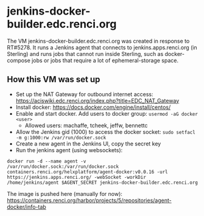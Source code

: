 # jenkins-docker-builder.edc.renci.org

The VM jenkins-docker-builder.edc.renci.org was created in response to RT#5278. It runs a Jenkins agent that connects to jenkins.apps.renci.org (in Sterling) and runs jobs that cannot run inside Sterling, such as docker-compose jobs or jobs that require a lot of ephemeral-storage space.

## How this VM was set up

* Set up the NAT Gateway for outbound internet access: https://aciswiki.edc.renci.org/index.php?title=EDC_NAT_Gateway
* Install docker: https://docs.docker.com/engine/install/centos/
* Enable and start docker. Add users to docker group: `usermod -aG docker <user>`
  - Allowed users: machaffe, tcheek, jeffw, bennettc
* Allow the Jenkins gid (1000) to access the docker socket: `sudo setfacl -m g:1000:rw /var/run/docker.sock`
* Create a new agent in the Jenkins UI, copy the secret key
* Run the jenkins agent (using websockets):

```
docker run -d --name agent -v /var/run/docker.sock:/var/run/docker.sock containers.renci.org/helxplatform/agent-docker:v0.0.16 -url https://jenkins.apps.renci.org/ -webSocket -workDir /home/jenkins/agent $AGENT_SECRET jenkins-docker-builder.edc.renci.org
```

The image is pushed here (manually for now): https://containers.renci.org/harbor/projects/5/repositories/agent-docker/info-tab
